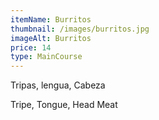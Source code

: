 ```yaml
---
itemName: Burritos
thumbnail: /images/burritos.jpg
imageAlt: Burritos
price: 14
type: MainCourse
---
```

Tripas, lengua, Cabeza

Tripe, Tongue, Head Meat